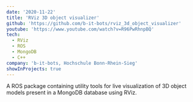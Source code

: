 ```yaml
---
date: '2020-11-22'
title: 'RViz 3D object visualizer'
github: 'https://github.com/b-it-bots/rviz_3d_object_visualizer'
youtube: 'https://www.youtube.com/watch?v=R96PwRhnpBQ'
tech:
  - RViz
  - ROS
  - MongoDB
  - C++
company: 'b-it-bots, Hochschule Bonn-Rhein-Sieg'
showInProjects: true
---
```


A ROS package containing utility tools for live visualization of 3D object models present in a MongoDB database using RViz.
